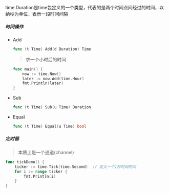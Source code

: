time.Duration是time包定义的一个类型，代表的是两个时间点间经过的时间，以纳秒为单位，表示一段时间间隔

##### 时间操作

- Add
    ``` go
    func (t Time) Add(d Duration) Time
    ```
    > 求一个小时后的时间
    ``` go
    func main() {
        now := time.Now()
        later := now.Add(time.Hour)
        fmt.Println(later)
    }
    ```
- Sub
    ``` go
    func (t Time) Sub(u Time) Duration
    ```
- Equal
    ``` go
    func (t Time) Equal(u Time) bool
    ```

##### 定时器
> 本质上是一个通道(channel)
``` go
func tickDemo() {
    ticker := time.Tick(time.Second)  // 定义一个1秒时间的间
    for i := range ticker {
        fmt.Println(i) 
    }
}
```